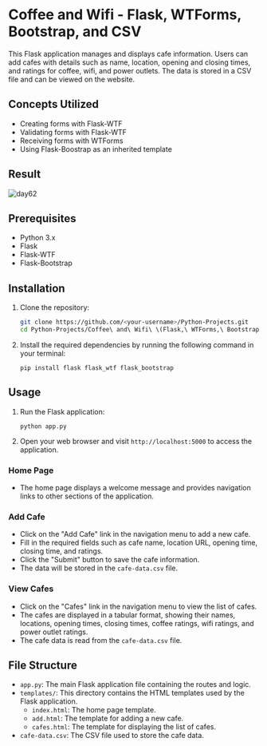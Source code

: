 # Coffee and Wifi - Flask, WTForms, Bootstrap, and CSV
This Flask application manages and displays cafe information. Users can add cafes with details such as name, location, opening and closing times, and ratings for coffee, wifi, and power outlets. The data is stored in a CSV file and can be viewed on the website.

## Concepts Utilized
- Creating forms with Flask-WTF
- Validating forms with Flask-WTF
- Receiving forms with WTForms
- Using Flask-Boostrap as an inherited template

## Result
![day62](https://user-images.githubusercontent.com/98851253/161461262-b6962031-b23d-4bdf-8afa-e30a2892f387.gif)


## Prerequisites
-   Python 3.x
-   Flask
-   Flask-WTF
-   Flask-Bootstrap

## Installation
1.  Clone the repository:

     ```bash
    git clone https://github.com/<your-username>/Python-Projects.git
    cd Python-Projects/Coffee\ and\ Wifi\ \(Flask,\ WTForms,\ Bootstrap,\ CSV\)
     ```
    
3.  Install the required dependencies by running the following command in your terminal:
    
    ```
    pip install flask flask_wtf flask_bootstrap
    ```
## Usage

1.  Run the Flask application:
    

    
    ```
    python app.py    
    ```
    
2.  Open your web browser and visit  `http://localhost:5000`  to access the application.
    
### Home Page
-   The home page displays a welcome message and provides navigation links to other sections of the application.

### Add Cafe
-   Click on the "Add Cafe" link in the navigation menu to add a new cafe.
-   Fill in the required fields such as cafe name, location URL, opening time, closing time, and ratings.
-   Click the "Submit" button to save the cafe information.
-   The data will be stored in the  `cafe-data.csv`  file.

### View Cafes
-   Click on the "Cafes" link in the navigation menu to view the list of cafes.
-   The cafes are displayed in a tabular format, showing their names, locations, opening times, closing times, coffee ratings, wifi ratings, and power outlet ratings.
-   The cafe data is read from the  `cafe-data.csv`  file.

## File Structure
-   `app.py`: The main Flask application file containing the routes and logic.
-   `templates/`: This directory contains the HTML templates used by the Flask application.
    -   `index.html`: The home page template.
    -   `add.html`: The template for adding a new cafe.
    -   `cafes.html`: The template for displaying the list of cafes.
-   `cafe-data.csv`: The CSV file used to store the cafe data.
